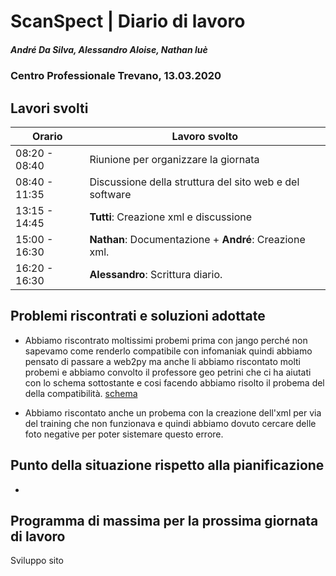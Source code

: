 # ScanSpect | Diario di lavoro
##### André Da Silva, Alessandro Aloise, Nathan luè
### Centro Professionale Trevano, 13.03.2020

## Lavori svolti


|Orario        |Lavoro svolto                           |
|--------------|----------------------------------------|
|08:20 - 08:40 | Riunione per organizzare la giornata   |
|08:40 - 11:35 | Discussione della struttura del sito web e del software               |
|13:15 - 14:45 | <b>Tutti</b>: Creazione xml  e discussione         |
|15:00 - 16:30 | <b>Nathan</b>: Documentazione + <b>André</b>: Creazione xml.    |
|16:20 - 16:30 | <b>Alessandro</b>:   Scrittura diario.    |

##  Problemi riscontrati e soluzioni adottate

- Abbiamo riscontrato moltissimi probemi prima con jango perché non sapevamo come renderlo compatibile con infomaniak quindi abbiamo pensato di passare a web2py ma anche li abbiamo riscontato molti probemi e abbiamo convolto il professore geo petrini che ci ha aiutati con lo schema sottostante e cosi facendo abbiamo risolto il probema del della compatibilità.
[ schema  ](..\Screens\schema.png)

- Abbiamo riscontato anche un probema con la creazione dell'xml per via del training che non funzionava e quindi abbiamo dovuto cercare delle foto negative per poter sistemare questo errore.  

##  Punto della situazione rispetto alla pianificazione

-

## Programma di massima per la prossima giornata di lavoro

Sviluppo sito
